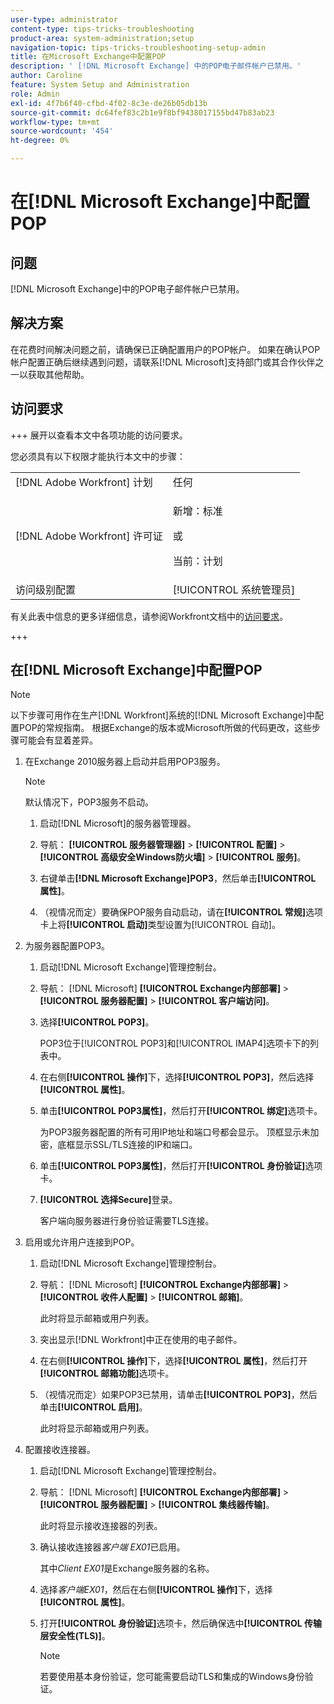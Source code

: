 ```yaml
---
user-type: administrator
content-type: tips-tricks-troubleshooting
product-area: system-administration;setup
navigation-topic: tips-tricks-troubleshooting-setup-admin
title: 在Microsoft Exchange中配置POP
description: ' [!DNL Microsoft Exchange] 中的POP电子邮件帐户已禁用。'
author: Caroline
feature: System Setup and Administration
role: Admin
exl-id: 4f7b6f40-cfbd-4f02-8c3e-de26b05db13b
source-git-commit: dc64fef83c2b1e9f8bf9438017155bd47b83ab23
workflow-type: tm+mt
source-wordcount: '454'
ht-degree: 0%

---
```


# 在[!DNL Microsoft Exchange]中配置POP

## 问题

[!DNL Microsoft Exchange]中的POP电子邮件帐户已禁用。

## 解决方案

在花费时间解决问题之前，请确保已正确配置用户的POP帐户。 如果在确认POP帐户配置正确后继续遇到问题，请联系[!DNL Microsoft]支持部门或其合作伙伴之一以获取其他帮助。

<!--
<p data-mc-conditions="QuicksilverOrClassic.Draft mode">For instructions on integrating a POP account in Adobe Workfront, see .</p>
-->

## 访问要求

+++ 展开以查看本文中各项功能的访问要求。

您必须具有以下权限才能执行本文中的步骤：

<table style="table-layout:auto"> 
 <col> 
 <col> 
 <tbody> 
  <tr> 
   <td role="rowheader">[!DNL Adobe Workfront] 计划</td> 
   <td>任何</td> 
  </tr> 
  <tr> 
   <td role="rowheader">[!DNL Adobe Workfront] 许可证</td> 
   <td>
   <p>新增：标准</p>
   <p>或</p>
   <p>当前：计划</p></td> 
  </tr> 
  <tr> 
   <td role="rowheader">访问级别配置</td> 
   <td>[!UICONTROL 系统管理员]</td> 
  </tr> 
 </tbody> 
</table>

有关此表中信息的更多详细信息，请参阅Workfront文档中的[访问要求](/help/quicksilver/administration-and-setup/add-users/access-levels-and-object-permissions/access-level-requirements-in-documentation.md)。

+++

## 在[!DNL Microsoft Exchange]中配置POP

>[!NOTE]
>
>以下步骤可用作在生产[!DNL Workfront]系统的[!DNL Microsoft Exchange]中配置POP的常规指南。 根据Exchange的版本或Microsoft所做的代码更改，这些步骤可能会有显着差异。

1. 在Exchange 2010服务器上启动并启用POP3服务。

   >[!NOTE]
   >
   >默认情况下，POP3服务不启动。

   1. 启动[!DNL Microsoft]的服务器管理器。
   1. 导航： **[!UICONTROL 服务器管理器]** > **[!UICONTROL 配置]** >**[!UICONTROL 高级安全Windows防火墙]** > **[!UICONTROL 服务]**。

   1. 右键单击&#x200B;**[!DNL Microsoft Exchange]POP3**，然后单击&#x200B;**[!UICONTROL 属性]**。

   1. （视情况而定）要确保POP服务自动启动，请在&#x200B;**[!UICONTROL 常规]**&#x200B;选项卡上将&#x200B;**[!UICONTROL 启动]**&#x200B;类型设置为[!UICONTROL 自动]。

1. 为服务器配置POP3。

   1. 启动[!DNL Microsoft Exchange]管理控制台。
   1. 导航： [!DNL Microsoft] **[!UICONTROL Exchange内部部署]** > **[!UICONTROL 服务器配置]** > **[!UICONTROL 客户端访问]**。

   1. 选择&#x200B;**[!UICONTROL POP3]**。

      POP3位于[!UICONTROL POP3]和[!UICONTROL IMAP4]选项卡下的列表中。

   1. 在右侧&#x200B;**[!UICONTROL 操作]**&#x200B;下，选择&#x200B;**[!UICONTROL POP3]**，然后选择&#x200B;**[!UICONTROL 属性]**。

   1. 单击&#x200B;**[!UICONTROL POP3属性]**，然后打开&#x200B;**[!UICONTROL 绑定]**&#x200B;选项卡。

      为POP3服务器配置的所有可用IP地址和端口号都会显示。 顶框显示未加密，底框显示SSL/TLS连接的IP和端口。

   1. 单击&#x200B;**[!UICONTROL POP3属性]**，然后打开&#x200B;**[!UICONTROL 身份验证]**&#x200B;选项卡。

   1. **[!UICONTROL 选择Secure]**&#x200B;登录。

      客户端向服务器进行身份验证需要TLS连接。

1. 启用或允许用户连接到POP。

   1. 启动[!DNL Microsoft Exchange]管理控制台。
   1. 导航： [!DNL Microsoft] **[!UICONTROL Exchange内部部署]** > **[!UICONTROL 收件人配置]** > **[!UICONTROL 邮箱]**。

      此时将显示邮箱或用户列表。

   1. 突出显示[!DNL Workfront]中正在使用的电子邮件。
   1. 在右侧&#x200B;**[!UICONTROL 操作]**&#x200B;下，选择&#x200B;**[!UICONTROL 属性]**，然后打开&#x200B;**[!UICONTROL 邮箱功能]**&#x200B;选项卡。

   1. （视情况而定）如果POP3已禁用，请单击&#x200B;**[!UICONTROL POP3]**，然后单击&#x200B;**[!UICONTROL 启用]**。

      此时将显示邮箱或用户列表。

1. 配置接收连接器。

   1. 启动[!DNL Microsoft Exchange]管理控制台。
   1. 导航： [!DNL Microsoft] **[!UICONTROL Exchange内部部署]** > **[!UICONTROL 服务器配置]** > **[!UICONTROL 集线器传输]**。

      此时将显示接收连接器的列表。

   1. 确认接收连接器&#x200B;*客户端* *EX01*&#x200B;已启用。

      其中&#x200B;*Client* *EX01*&#x200B;是Exchange服务器的名称。

   1. 选择&#x200B;*客户端EX01*，然后在右侧&#x200B;**[!UICONTROL 操作]**&#x200B;下，选择&#x200B;**[!UICONTROL 属性]**。

   1. 打开&#x200B;**[!UICONTROL 身份验证]**&#x200B;选项卡，然后确保选中&#x200B;**[!UICONTROL 传输层安全性(TLS)]**。

      >[!NOTE]
      >
      >若要使用基本身份验证，您可能需要启动TLS和集成的Windows身份验证。
